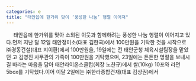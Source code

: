 ```yaml
---
categories: e
title: "태안읍에 한가위 맞이 ‘풍성한 나눔’ 행렬 이어져"
---
```

&nbsp;&nbsp;&nbsp;&nbsp; 태안읍에 한가위를 맞아 소외된 이웃과 함께하려는 풍성한 나눔 행렬이 이어지고 있다.먼저 지난 달 12일 태안정미소(대표 김한국)에서 100만원을 기탁한 것을 시작으로 ㈜경동건설(대표 지이환)에서 100만원을, 19일에는 전 태안군청 체육시설팀장을 맡았던 고 김영진 사무관의 가족이 100만원을 기탁했으며, 23일에는 든든한 명절을 보내시길 바라는 마음을 담아 태안라이온스클럽(회장 노찬규)에서 쌀(10kg) 10포와 라면 5box를 기탁했다.이어 이달 2일에는 ㈜한라종합건재(대표 김상권)에서